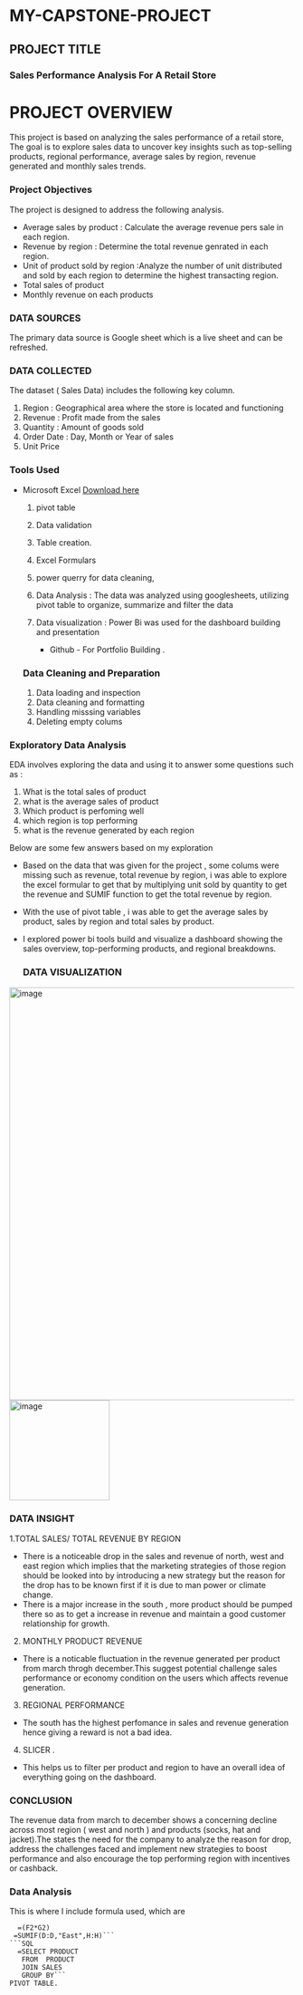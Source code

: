 # MY-CAPSTONE-PROJECT
## PROJECT TITLE

### Sales Performance Analysis For A Retail Store

# PROJECT OVERVIEW

  This project is based on analyzing the sales performance of a retail store, The goal is to explore sales data to uncover key insights such as top-selling products, regional  performance, average sales by region, revenue generated and monthly sales trends.

  ### Project Objectives

  The project is designed to address the following analysis.

  * Average sales by product : Calculate the average revenue pers sale in each region.
  * Revenue by region : Determine the total revenue genrated in each region.
  * Unit of product sold by region :Analyze the number of unit distributed and sold by each region to determine the highest transacting region.
  * Total sales of product
  * Monthly revenue on each products 

### DATA SOURCES

The primary data source is Google sheet which is a live sheet and can be refreshed.
    
### DATA COLLECTED

The dataset ( Sales Data) includes the following key column.

 1. Region : Geographical area where the store is located and functioning
 2. Revenue : Profit made from the sales
 3. Quantity : Amount of goods sold
 4. Order Date : Day, Month or Year of sales
 5. Unit Price


### Tools Used
- Microsoft Excel [Download here](https://www.googlesheet.com)

   1. pivot table
   2. Data validation
   4. Table creation.
   5. Excel Formulars
   6. power querry for data cleaning,
   7. Data Analysis : The data was analyzed using googlesheets, utilizing pivot table to organize, summarize and filter the data 
   8. Data visualization : Power Bi was used for the dashboard building and presentation

      - Github - For Portfolio Building .

  ### Data Cleaning and Preparation

   1. Data loading and inspection
   2. Data cleaning and formatting
   3. Handling misssing variables
   4. Deleting empty colums
      
### Exploratory Data Analysis

EDA involves exploring the data and using it to answer some questions such as : 

1. What is the total sales of product
2. what is the average sales of product
3. Which product is perfoming well
4. which region is top performing
5. what is the revenue generated by each region

Below are some few answers based on my exploration

* Based on the data that was given for the project , some colums were missing such as revenue, total revenue by region, i was able to explore the excel formular to get that by multiplying unit sold by quantity to get the revenue and SUMIF function to get the total revenue by region.
* With the use of pivot table , i was able to get the average sales by product, sales by region and total sales by product.
* I explored power bi tools build and visualize a dashboard showing the sales overview, top-performing products, and  regional breakdowns.


  ### DATA VISUALIZATION

<img width="729" alt="image" src="https://github.com/user-attachments/assets/30c4bf9b-924b-4a5f-8de3-1a362de075d9">

<img width="177" alt="image" src="https://github.com/user-attachments/assets/47c612fd-7cd2-4b10-aa4e-77e8ccefb47b">


### DATA INSIGHT

1.TOTAL SALES/ TOTAL REVENUE BY REGION

* There is a noticeable drop in the sales and revenue of north, west and east region which implies that the marketing strategies of those region should be looked into by introducing a new strategy but the reason for the drop has to be known first if it is due to man power or climate change.
*  There is a major increase in the south , more product should be pumped there so as to get a increase in revenue and maintain a good customer relationship for growth.

2. MONTHLY PRODUCT REVENUE

* There is a noticable fluctuation in the revenue generated per product from march throgh december.This suggest potential challenge sales performance or economy condition on the users which affects revenue generation.

3. REGIONAL PERFORMANCE

* The south has the highest perfomance in sales and revenue generation hence giving a reward is not a bad idea.

4. SLICER .

* This helps us to filter per product and region to have an overall idea of everything going on the dashboard.


### CONCLUSION

The revenue data from march to december shows a concerning decline across most region ( west and north ) and products (socks, hat and jacket).The states the need for the company to analyze the reason for drop, address the challenges faced and implement new strategies to boost performance and also encourage the top performing region with incentives or cashback.


### Data Analysis

This is where I include formula used, which are

 ```EXCEL
   =(F2*G2)
  =SUMIF(D:D,"East",H:H)```
```SQL
   =SELECT PRODUCT
    FROM  PRODUCT
    JOIN SALES
    GROUP BY```
 PIVOT TABLE.


 


